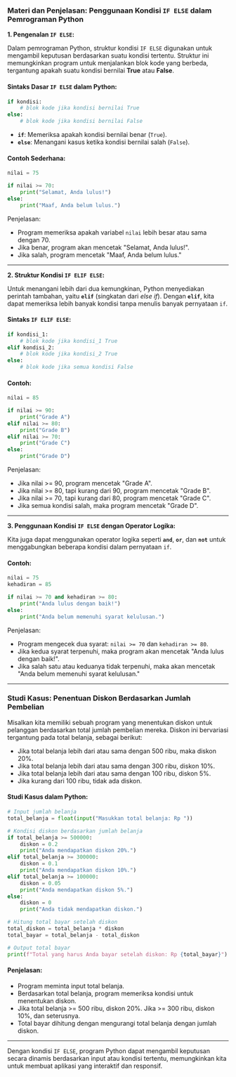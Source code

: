 ### Materi dan Penjelasan: Penggunaan Kondisi `IF ELSE` dalam Pemrograman Python

**1. Pengenalan `IF ELSE`:**

Dalam pemrograman Python, struktur kondisi `IF ELSE` digunakan untuk mengambil keputusan berdasarkan suatu kondisi tertentu. Struktur ini memungkinkan program untuk menjalankan blok kode yang berbeda, tergantung apakah suatu kondisi bernilai **True** atau **False**.

#### Sintaks Dasar `IF ELSE` dalam Python:

```python
if kondisi:
    # blok kode jika kondisi bernilai True
else:
    # blok kode jika kondisi bernilai False
```

- **`if`**: Memeriksa apakah kondisi bernilai benar (`True`).
- **`else`**: Menangani kasus ketika kondisi bernilai salah (`False`).
  
#### Contoh Sederhana:

```python
nilai = 75

if nilai >= 70:
    print("Selamat, Anda lulus!")
else:
    print("Maaf, Anda belum lulus.")
```

Penjelasan:
- Program memeriksa apakah variabel `nilai` lebih besar atau sama dengan 70.
- Jika benar, program akan mencetak "Selamat, Anda lulus!".
- Jika salah, program mencetak "Maaf, Anda belum lulus."

---

**2. Struktur Kondisi `IF ELIF ELSE`:**

Untuk menangani lebih dari dua kemungkinan, Python menyediakan perintah tambahan, yaitu **`elif`** (singkatan dari *else if*). Dengan **`elif`**, kita dapat memeriksa lebih banyak kondisi tanpa menulis banyak pernyataan `if`.

#### Sintaks `IF ELIF ELSE`:

```python
if kondisi_1:
    # blok kode jika kondisi_1 True
elif kondisi_2:
    # blok kode jika kondisi_2 True
else:
    # blok kode jika semua kondisi False
```

#### Contoh:

```python
nilai = 85

if nilai >= 90:
    print("Grade A")
elif nilai >= 80:
    print("Grade B")
elif nilai >= 70:
    print("Grade C")
else:
    print("Grade D")
```

Penjelasan:
- Jika nilai >= 90, program mencetak "Grade A".
- Jika nilai >= 80, tapi kurang dari 90, program mencetak "Grade B".
- Jika nilai >= 70, tapi kurang dari 80, program mencetak "Grade C".
- Jika semua kondisi salah, maka program mencetak "Grade D".

---

**3. Penggunaan Kondisi `IF ELSE` dengan Operator Logika:**

Kita juga dapat menggunakan operator logika seperti **`and`**, **`or`**, dan **`not`** untuk menggabungkan beberapa kondisi dalam pernyataan `if`.

#### Contoh:

```python
nilai = 75
kehadiran = 85

if nilai >= 70 and kehadiran >= 80:
    print("Anda lulus dengan baik!")
else:
    print("Anda belum memenuhi syarat kelulusan.")
```

Penjelasan:
- Program mengecek dua syarat: `nilai >= 70` dan `kehadiran >= 80`.
- Jika kedua syarat terpenuhi, maka program akan mencetak "Anda lulus dengan baik!".
- Jika salah satu atau keduanya tidak terpenuhi, maka akan mencetak "Anda belum memenuhi syarat kelulusan."

---

### Studi Kasus: Penentuan Diskon Berdasarkan Jumlah Pembelian

Misalkan kita memiliki sebuah program yang menentukan diskon untuk pelanggan berdasarkan total jumlah pembelian mereka. Diskon ini bervariasi tergantung pada total belanja, sebagai berikut:
- Jika total belanja lebih dari atau sama dengan 500 ribu, maka diskon 20%.
- Jika total belanja lebih dari atau sama dengan 300 ribu, diskon 10%.
- Jika total belanja lebih dari atau sama dengan 100 ribu, diskon 5%.
- Jika kurang dari 100 ribu, tidak ada diskon.

#### Studi Kasus dalam Python:

```python
# Input jumlah belanja
total_belanja = float(input("Masukkan total belanja: Rp "))

# Kondisi diskon berdasarkan jumlah belanja
if total_belanja >= 500000:
    diskon = 0.2
    print("Anda mendapatkan diskon 20%.")
elif total_belanja >= 300000:
    diskon = 0.1
    print("Anda mendapatkan diskon 10%.")
elif total_belanja >= 100000:
    diskon = 0.05
    print("Anda mendapatkan diskon 5%.")
else:
    diskon = 0
    print("Anda tidak mendapatkan diskon.")

# Hitung total bayar setelah diskon
total_diskon = total_belanja * diskon
total_bayar = total_belanja - total_diskon

# Output total bayar
print(f"Total yang harus Anda bayar setelah diskon: Rp {total_bayar}")
```

#### Penjelasan:
- Program meminta input total belanja.
- Berdasarkan total belanja, program memeriksa kondisi untuk menentukan diskon.
- Jika total belanja >= 500 ribu, diskon 20%. Jika >= 300 ribu, diskon 10%, dan seterusnya.
- Total bayar dihitung dengan mengurangi total belanja dengan jumlah diskon.
  
---

Dengan kondisi `IF ELSE`, program Python dapat mengambil keputusan secara dinamis berdasarkan input atau kondisi tertentu, memungkinkan kita untuk membuat aplikasi yang interaktif dan responsif.